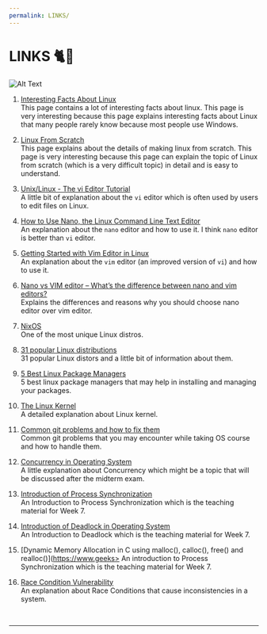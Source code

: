 ```yaml
---
permalink: LINKS/
---
```


# LINKS 🐈🌻
![Alt Text](https://media.giphy.com/media/4N5ddOOJJ7gtKTgNac/giphy.gif)

1. [Interesting Facts About Linux](https://www.omgubuntu.co.uk/2018/08/interesting-facts-about-linux)<br>
This page contains a lot of interesting facts about linux.
This page is very interesting because this page explains interesting facts about Linux that many people rarely know because most people use Windows.

2. [Linux From Scratch](https://www.linuxfromscratch.org)<br>
This page explains about the details of making linux from scratch.
This page is very interesting because this page can explain the topic of Linux from scratch (which is a very difficult topic) in detail and is easy to understand.

3. [Unix/Linux - The vi Editor Tutorial](https://www.tutorialspoint.com/unix/unix-vi-editor.htmg)<br>
A little bit of explanation about the `vi` editor which is often used by users to edit files on Linux.

4. [How to Use Nano, the Linux Command Line Text Editor](https://linuxize.com/post/how-to-use-nano-text-editor/)<br>
An explanation about the `nano` editor and how to use it. I think `nano` editor is better than `vi` editor.

5. [Getting Started with Vim Editor in Linux](https://www.geeksforgeeks.org/getting-started-with-vim-editor-in-linux/)<br>
An explanation about the `vim` editor (an improved version of `vi`) and how to use it.

6. [Nano vs VIM editor – What’s the difference between nano and vim editors?](https://www.geeksforgeeks.org/nano-vs-vim-editor-whats-the-difference-between-nano-and-vim-editors/)<br>
Explains the differences and reasons why you should choose nano editor over vim editor.

7. [NixOS](https://nixos.org)<br>
One of the most unique Linux distros.

8. [31 popular Linux distributions](https://www.stackscale.com/blog/popular-linux-distributions/)<br>
31 popular Linux distors and a little bit of information about them.

9. [5 Best Linux Package Managers](https://blog.packagecloud.io/5-best-linux-package-managers/)<br>
5 best linux package managers that may help in installing and managing your packages.

10. [The Linux Kernel](https://docs.kernel.org)<br>
A detailed explanation about Linux kernel.

11. [Common git problems and how to fix them](https://medium.com/@basitalkaff/common-git-problems-and-how-to-fix-them-878ef750a015)<br>
Common git problems that you may encounter while taking OS course and how to handle them.

12. [Concurrency in Operating System](https://www.geeksforgeeks.org/concurrency-in-operating-system/)<br>
A little explanation about Concurrency which might be a topic that will be discussed after the midterm exam.

13. [Introduction of Process Synchronization](https://www.geeksforgeeks.org/introduction-of-process-synchronization/)<br>
An Introduction to Process Synchronization which is the teaching material for Week 7.

14. [Introduction of Deadlock in Operating System](https://www.geeksforgeeks.org/introduction-of-deadlock-in-operating-system/)<br>
An Introduction to Deadlock which is the teaching material for Week 7.

15. [Dynamic Memory Allocation in C using malloc(), calloc(), free() and realloc()](https://www.geeks>
An introduction to Process Synchronization which is the teaching material for Week 7.

16. [Race Condition Vulnerability](https://www.geeksforgeeks.org/race-condition-vulnerability/)<br>
An explanation about Race Conditions that cause inconsistencies in a system.
<br>
<hr>
